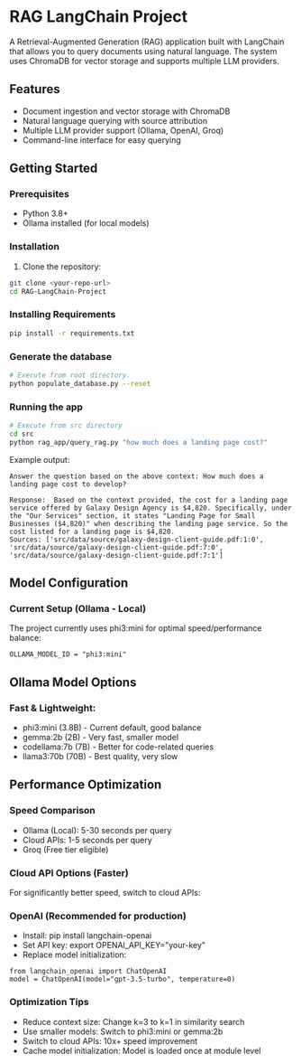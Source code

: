 # RAG LangChain Project

A Retrieval-Augmented Generation (RAG) application built with LangChain that allows you to query documents using natural language. The system uses ChromaDB for vector storage and supports multiple LLM providers.

## Features

- Document ingestion and vector storage with ChromaDB
- Natural language querying with source attribution
- Multiple LLM provider support (Ollama, OpenAI, Groq)
- Command-line interface for easy querying

## Getting Started

### Prerequisites

- Python 3.8+
- Ollama installed (for local models)

### Installation

1. Clone the repository:
```bash
git clone <your-repo-url>
cd RAG-LangChain-Project
```

### Installing Requirements

```sh
pip install -r requirements.txt
```

### Generate the database

```sh
# Execute from root directory.
python populate_database.py --reset
```

### Running the app

```sh
# Execute from src directory
cd src
python rag_app/query_rag.py "how much does a landing page cost?"
```

Example output:

```text
Answer the question based on the above context: How much does a landing page cost to develop?

Response:  Based on the context provided, the cost for a landing page service offered by Galaxy Design Agency is $4,820. Specifically, under the "Our Services" section, it states "Landing Page for Small Businesses ($4,820)" when describing the landing page service. So the cost listed for a landing page is $4,820.
Sources: ['src/data/source/galaxy-design-client-guide.pdf:1:0', 'src/data/source/galaxy-design-client-guide.pdf:7:0', 'src/data/source/galaxy-design-client-guide.pdf:7:1']
```

## Model Configuration
### Current Setup (Ollama - Local)
The project currently uses phi3:mini for optimal speed/performance balance:
```
OLLAMA_MODEL_ID = "phi3:mini"
```

## Ollama Model Options
### Fast & Lightweight:

- phi3:mini (3.8B) - Current default, good balance
- gemma:2b (2B) - Very fast, smaller model
- codellama:7b (7B) - Better for code-related queries
- llama3:70b (70B) - Best quality, very slow

## Performance Optimization
### Speed Comparison
- Ollama (Local): 5-30 seconds per query
- Cloud APIs: 1-5 seconds per query
- Groq (Free tier eligible)

### Cloud API Options (Faster)
For significantly better speed, switch to cloud APIs:

### OpenAI (Recommended for production)
- Install: pip install langchain-openai
- Set API key: export OPENAI_API_KEY="your-key"
- Replace model initialization:
```
from langchain_openai import ChatOpenAI
model = ChatOpenAI(model="gpt-3.5-turbo", temperature=0)
```

### Optimization Tips
- Reduce context size: Change k=3 to k=1 in similarity search
- Use smaller models: Switch to phi3:mini or gemma:2b
- Switch to cloud APIs: 10x+ speed improvement
- Cache model initialization: Model is loaded once at module level
